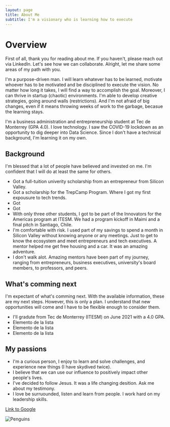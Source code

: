 ```yaml
---
layout: page
title: About Me
subtitle: I'm a visionary who is learning how to execute
---
```


# Overview

First of all, thank you for reading about me. If you haven't, please reach out via LinkedIn. Let's see how we can collaborate. Alright, let me share some areas of my path with you.  

I'm a purpose-driven man. I will learn whatever has to be learned, motivate whoever has to be motivated and be disciplined to execute the vision. No matter how long it takes, I will find a way to accomplish the goal. Moreover, I can thrive in startup (chaotic) environments. I'm able to develop creative strategies, going around walls (restrictions). And I'm not afraid of big changes, even if it means throwing weeks of work to the garbage, becasue the learning stays. 

I'm a business administration and entrepreneurship student at Tec de Monterrey (GPA 4.0). I love technology. I saw the COVID-19 lockdown as an opportunity to dig deeper into Data Science. Since I don't have a technical background, I'm learning it on my own. 

## Background

I'm blessed that a lot of people have believed and invested on me. I'm confident that I will do at least the same for others. 
*   Got a full-tuition univerity scholarship from an entrepreneur from Silicon Valley. 
*   Got a scholarship for the TrepCamp Program. Where I got my first expousure to tech trends. 
*   Got 
*   Got 
*   With only three other students, I got to be part of the Innovators for the Americas program at ITESM. We had a program kickoff in Maimi and a final pitch in Santiago, Chile. 
*   I'm comfortable with risk. I used part of my savings to spend a month in Silicon Valley without knowing anyone or any meetings. Just to get to know the ecosystem and meet entrepreneurs and tech executives. A mentor helped me get free housing and a car. It was an amazing adventure. 
*   I don't walk alot. Amazing mentors have been part of my journey, ranging from entrepreneurs, business executives, university's board members, to professors, and peers. 

## What's comming next

I'm expectant of what's comming next. With the available information, these are my next steps. However, this is only a plan. I understand that new opportunities will come and I have to be flexible enough to consider them.  

*   I'll gradute from Tec de Monterrey (ITESM) on June 2021 with a 4.0 GPA.
*   Elemento de la lista
*   Elemento de la lista
*   Elemento de la lista

## My passions
*   I'm a curious person, I enjoy to learn and solve challenges, and experience new things (I have skydived twice). 
*   I believe that we can use our influence to positively impact other people's lives.
*   I've decided to follow Jesus. It was a life changing desition. Ask me about my testimony. 
*   I love be surruounded, listen and learn from people. I work hard on my leadership skills.



[Link to Google](www.google.com)

![Penguins](https://oceanwide-4579.kxcdn.com/uploads/media-dynamic/cache/jpg_optimize/uploads/media/default/0001/40/thumb_39273_default_1600.jpeg)

